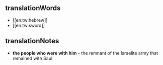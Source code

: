 ## translationWords

* [[en:tw:hebrew]]
* [[en:tw:sword]]

## translationNotes

* **the people who were with him** - the remnant of the Israelite army that remained with Saul.
